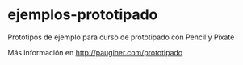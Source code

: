 # ejemplos-prototipado
Prototipos de ejemplo para curso de prototipado con Pencil y Pixate

Más información en http://pauginer.com/prototipado